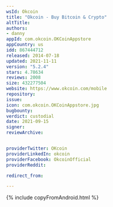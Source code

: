 ```yaml
---
wsId: Okcoin
title: "Okcoin - Buy Bitcoin & Crypto"
altTitle: 
authors:
- danny
appId: com.okcoin.OKCoinAppstore
appCountry: us
idd: 867444712
released: 2014-07-18
updated: 2021-11-11
version: "5.2.4"
stars: 4.78634
reviews: 2008
size: 432277504
website: https://www.okcoin.com/mobile
repository: 
issue: 
icon: com.okcoin.OKCoinAppstore.jpg
bugbounty: 
verdict: custodial
date: 2021-09-15
signer: 
reviewArchive:


providerTwitter: OKcoin
providerLinkedIn: okcoin
providerFacebook: OkcoinOfficial
providerReddit: 

redirect_from:

---
```


 {% include copyFromAndroid.html %}
